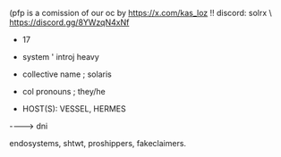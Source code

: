 
(pfp is a comission of our oc by https://x.com/kas_loz
!! discord: solrx \ https://discord.gg/8YWzqN4xNf

- 17
- system ' introj heavy
- collective name ; solaris
- col pronouns ; they/he

- HOST(S): VESSEL, HERMES

----> dni

endosystems, shtwt, proshippers, fakeclaimers.

<!---
solrrx/solrrx is a ✨ special ✨ repository because its `README.md` (this file) appears on your GitHub profile.
You can click the Preview link to take a look at your changes.
--->
